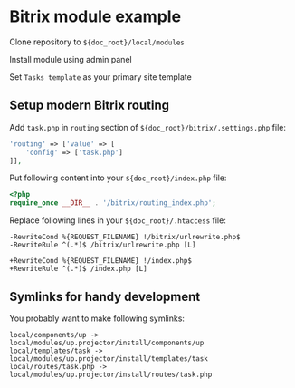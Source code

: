 # Bitrix module example

Clone repository to `${doc_root}/local/modules`

Install module using admin panel

Set `Tasks template` as your primary site template

## Setup modern Bitrix routing

Add `task.php` in `routing` section of `${doc_root}/bitrix/.settings.php` file:

```php
'routing' => ['value' => [
	'config' => ['task.php']
]],
```

Put following content into your `${doc_root}/index.php` file:

```php
<?php
require_once __DIR__ . '/bitrix/routing_index.php';
```

Replace following lines in your `${doc_root}/.htaccess` file:

```
-RewriteCond %{REQUEST_FILENAME} !/bitrix/urlrewrite.php$
-RewriteRule ^(.*)$ /bitrix/urlrewrite.php [L]

+RewriteCond %{REQUEST_FILENAME} !/index.php$
+RewriteRule ^(.*)$ /index.php [L]
```

## Symlinks for handy development

You probably want to make following symlinks:

```
local/components/up -> local/modules/up.projector/install/components/up
local/templates/task -> local/modules/up.projector/install/templates/task
local/routes/task.php -> local/modules/up.projector/install/routes/task.php
```